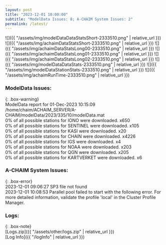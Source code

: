 ```yaml
---
layout: post
title: "2023-12-01 10:00:00"
subtitle: "ModelData Issues: 8; A-CHAIM System Issues: 2"
permalink: /latest/
---
```


![]({{ "/assets/img/modelDataDataStatsShort-2333510.png" | relative_url }})
![]({{ "/assets/img/achaimDataStatsShort-2333510.png" | relative_url }})
![]({{ "/assets/img/achaimDataStatsLong00-2333510.png" | relative_url }})
![]({{ "/assets/img/achaimDataStatsLong01-2333510.png" | relative_url }})
![]({{ "/assets/img/achaimDataStatsLong02-2333510.png" | relative_url }})
![]({{ "/assets/img/modelDataDataStats-2333510.png" | relative_url }})
![]({{ "/assets/img/modelDataStationStats-2333510.png" | relative_url }})
![]({{ "/assets/img/achaimRunTime-2333510.png" | relative_url }})


### ModelData Issues:  
  
{: .box-warning}  
 ModelData report for 01-Dec-2023 10:15:09   
 /home/chaim/ACHAIM_SERVER/A-CHAIM/modelData/2023/335/10/modelData.mat   
 0% of all possible stations for IONO were downloaded. x650   
 0% of all possible stations for SENTINEL were downloaded. x105   
 0% of all possible stations for KASI were downloaded. x20   
 0% of all possible stations for CHAIN were downloaded. x4226   
 0% of all possible stations for IGS were downloaded. x4   
 0% of all possible stations for NOAA were downloaded. x203   
 0% of all possible stations for QGN were downloaded. x205   
 0% of all possible stations for KARTVERKET were downloaded. x6   
  
### A-CHAIM System Issues:  
  
{: .box-error}  
2023-12-01 09:06:27 SP3 file not found  
2023-12-01 10:08:53 Parallel pool failed to start with the following error. For more detailed information, validate the profile 'local' in the Cluster Profile Manager.  

### Logs:  
  
{: .box-note}  
[Logs.zip]({{ "/assets/other/logs.zip" | relative_url }})  
[Log Info]({{ "/logInfo" | relative_url }})  
